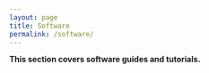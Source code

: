 ```yaml
---
layout: page
title: Software
permalink: /software/
---
```

**This section covers software guides and tutorials.**

